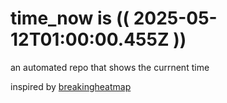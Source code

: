 # time_now is (( 2025-05-12T01:00:00.455Z ))

an automated repo that shows the currnent time

inspired by [breakingheatmap](https://github.com/breakingheatmap/breakingheatmap)